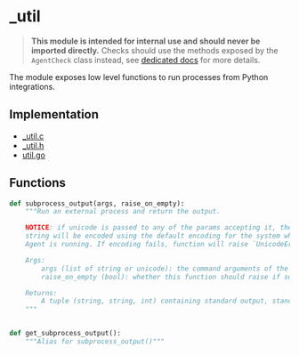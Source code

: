 # _util

> **This module is intended for internal use and should never be imported directly.**
> Checks should use the methods exposed by the `AgentCheck` class instead, see
> [dedicated docs](https://datadog-checks-base.readthedocs.io/en/latest/) for
> more details.

The module exposes low level functions to run processes from Python integrations.

## Implementation

* [_util.c](/six/common/builtins/aggregator.c)
* [_util.h](/six/common/builtins/aggregator.h)
* [util.go](/pkg/collector/python/aggregator.go)

## Functions

```python
def subprocess_output(args, raise_on_empty):
    """Run an external process and return the output.

    NOTICE: if unicode is passed to any of the params accepting it, the
    string will be encoded using the default encoding for the system where the
    Agent is running. If encoding fails, function will raise `UnicodeError`.

    Args:
        args (list of string or unicode): the command arguments of the subprocess to run.
        raise_on_empty (bool): whether this function should raise if subprocess output is empty.

    Returns:
        A tuple (string, string, int) containing standard output, standard error and exit code.
    """


def get_subprocess_output():
    """Alias for subprocess_output()"""
